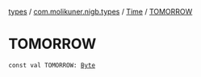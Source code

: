 [types](../../index.md) / [com.molikuner.nigb.types](../index.md) / [Time](index.md) / [TOMORROW](./-t-o-m-o-r-r-o-w.md)

# TOMORROW

`const val TOMORROW: `[`Byte`](https://kotlinlang.org/api/latest/jvm/stdlib/kotlin/-byte/index.html)